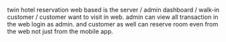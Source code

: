 twin hotel reservation web based
is the server / admin dashboard / walk-in customer / customer want to visit in web.
admin can view all transaction in the web login as admin.
and customer as well can reserve room even from the web not just from the mobile app.
